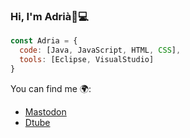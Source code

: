 ### Hi, I'm Adrià👋💻

```js
const Adria = {
  code: [Java, JavaScript, HTML, CSS],
  tools: [Eclipse, VisualStudio]
}
```


You can find me 🌍:
  - [Mastodon](https://mastodon.social/invite/9GRBvJtZ)
  - [Dtube](https://d.tube/c/adriacara20)
